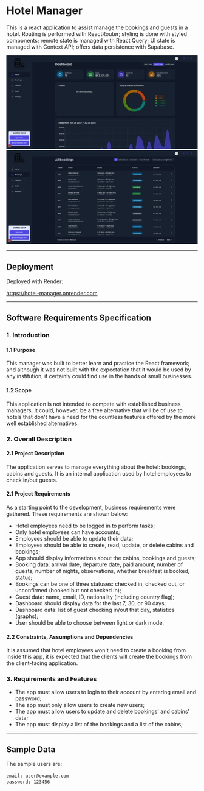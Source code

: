 # Hotel Manager

This is a react application to assist manage the bookings and guests in a hotel. Routing is performed with ReactRouter; styling is done with styled components; remote state is managed with React Query; UI state is managed with Context API; offers data persistence with Supabase.

![](assets/hotel-dashboard.png)
![](assets/hotel-bookings.png)

---

## Deployment

Deployed with Render:

https://hotel-manager.onrender.com

---

## Software Requirements Specification

### 1. Introduction

#### 1.1 Purpose

This manager was built to better learn and practice the React framework; and although it was not built with the expectation that it would be used by any institution, it certainly could find use in the hands of small businesses. 

#### 1.2 Scope

This application is not intended to compete with established business managers. It could, however, be a free alternative that will be of use to hotels that don't have a need for the countless features offered by the more well established alternatives. 

### 2. Overall Description

#### 2.1 Project Description

The application serves to manage everything about the hotel: bookings, cabins and guests. It is an internal application used by hotel employees to check in/out guests.

#### 2.1 Project Requirements

As a starting point to the development, business requirements were gathered. These requirements are shown below:

- Hotel employees need to be logged in to perform tasks;
- Only hotel employees can have accounts;
- Employees should be able to update their data;
- Employees should be able to create, read, update, or delete cabins and bookings;
- App should display informations about the cabins, bookings and guests;
- Booking data: arrival date, departure date, paid amount, number of guests, number of nights, observations, whether breakfast is booked, status;
- Bookings can be one of three statuses: checked in, checked out, or unconfirmed (booked but not checked in);
- Guest data: name, email, ID, nationality (including country flag);
- Dashboard should display data for the last 7, 30, or 90 days;
- Dashboard data: list of guest checking in/out that day, statistics (graphs);
- User should be able to choose between light or dark mode.

#### 2.2 Constraints, Assumptions and Dependencies

It is assumed that hotel employees won't need to create a booking from inside this app, it is expected that the clients will create the bookings from the client-facing application.

### 3. Requirements and Features

- The app must allow users to login to their account by entering email and password;
- The app must only allow users to create new users;
- The app must allow users to update and delete bookings' and cabins' data;
- The app must display a list of the bookings and a list of the cabins;

---

## Sample Data

The sample users are:

```
email: user@example.com
password: 123456
```
